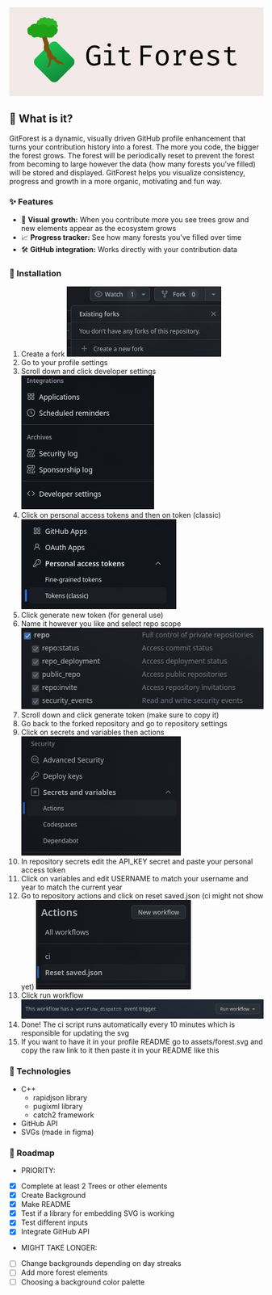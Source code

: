 ![GitForest](assets/GitForest-logo-v2.png)

## 🤨 What is it?

GitForest is a dynamic, visually driven GitHub profile enhancement that
turns your contribution history into a forest. The more you code, the
bigger the forest grows. The forest will be periodically reset to prevent
the forest from becoming to large however the data (how many forests you've
filled) will be stored and displayed. GitForest helps you visualize
consistency, progress and growth in a more organic, motivating and fun
way.

### ✨ Features

 - 🌳 **Visual growth:** When you contribute more you see trees grow 
and new elements appear as the ecosystem grows
 - 📈 **Progress tracker:** See how many forests you've filled over time
 - 🛠️ **GitHub integration:** Works directly with your contribution data

### 🚀 Installation

1. Create a fork
![Fork](assets/readme-installation/gitforest-installation-fork.png)
2. Go to your profile settings
3. Scroll down and click developer settings
![Profile settings](assets/readme-installation/gitforest-installation-profilesettings.png)
4. Click on personal access tokens and then on token (classic)
![PAT](assets/readme-installation/gitforest.installation-pat.png)
5. Click generate new token (for general use)
6. Name it however you like and select repo scope
![Repo scope](assets/readme-installation/gitforest-installation-reposcope.png)
7. Scroll down and click generate token (make sure to copy it)
8. Go back to the forked repository and go to repository settings
9. Click on secrets and variables then actions
![Repo settings](assets/readme-installation/gitforest-installation-reposettings.png)
10. In repository secrets edit the API_KEY secret and paste your personal access token
11. Click on variables and edit USERNAME to match your username and year to match the current year
12. Go to repository actions and click on reset saved.json (ci might not show yet)
![Workflows](assets/readme-installation/gitforest-installation-actions.png)
13. Click run workflow
![Run workflow](assets/readme-installation/gitforest-installation-runworkflow.png)
14. Done! The ci script runs automatically every 10 minutes which is responsible for updating the svg
15. If you want to have it in your profile README go to assets/forest.svg and copy the raw link to it then paste it 
in your README like this

### 🧩 Technologies

- C++
  - rapidjson library
  - pugixml library
  - catch2 framework
- GitHub API
- SVGs (made in figma)

### 📅 Roadmap

- PRIORITY:
- [X] Complete at least 2 Trees or other elements
- [X] Create Background
- [X] Make README
- [X] Test if a library for embedding SVG is working
- [X] Test different inputs
- [X] Integrate GitHub API
- MIGHT TAKE LONGER:
- [ ] Change backgrounds depending on day streaks
- [ ] Add more forest elements
- [ ] Choosing a background color palette